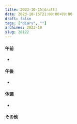 ```yaml
---
title: 2023-10-15[draft]
date: 2023-10-15T21:00:00+09:00
draft: false
tags: ["diary", ""]
archives: 2023-10
slug: 28122
---
```

#### 午前
- 
#### 午後
- 
#### 体調
- 
#### その他